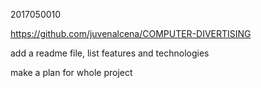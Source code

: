 2017050010



https://github.com/juvenalcena/COMPUTER-DIVERTISING



add a readme file, list features and technologies

make a plan for whole project

